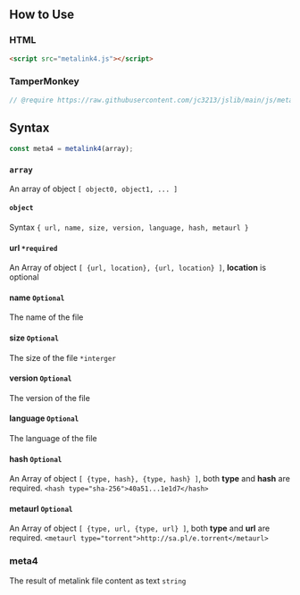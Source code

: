 ## How to Use
### HTML
```HTML
<script src="metalink4.js"></script>
```
### TamperMonkey
```javascript
// @require https://raw.githubusercontent.com/jc3213/jslib/main/js/metalink4.js
```
## Syntax
```javascript
const meta4 = metalink4(array);
```
### `array`
An array of object `[ object0, object1, ... ]`
#### `object`
Syntax `{ url, name, size, version, language, hash, metaurl }`
#### url `*required`
An Array of object `[ {url, location}, {url, location} ]`, **location** is optional
#### name `Optional`
The name of the file
#### size `Optional`
The size of the file `*interger`
#### version `Optional`
The version of the file
#### language `Optional`
The language of the file
#### hash `Optional`
An Array of object `[ {type, hash}, {type, hash} ]`, both **type** and **hash** are required. `<hash type="sha-256">40a51...1e1d7</hash>`
#### metaurl `Optional`
An Array of object `[ {type, url, {type, url} ]`, both **type** and **url** are required. `<metaurl type="torrent">http://sa.pl/e.torrent</metaurl>`
### meta4
The result of metalink file content as text `string`
